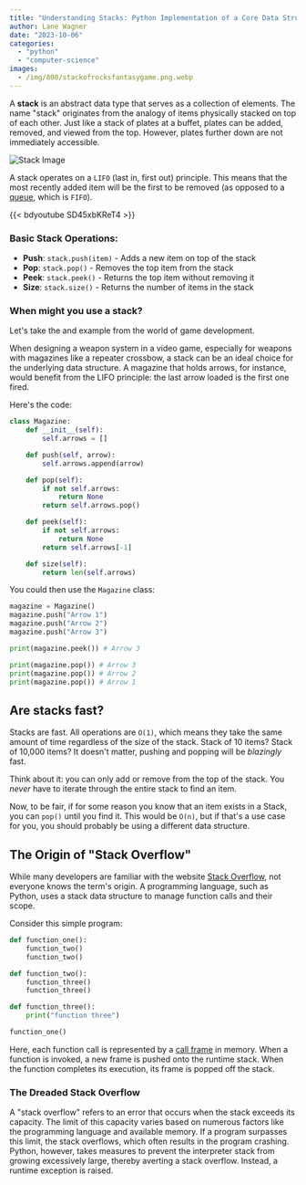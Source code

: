 ```yaml
---
title: "Understanding Stacks: Python Implementation of a Core Data Structure"
author: Lane Wagner
date: "2023-10-06"
categories: 
  - "python"
  - "computer-science"
images:
  - /img/800/stackofrocksfantasygame.png.webp
---
```


A **stack** is an abstract data type that serves as a collection of elements. The name "stack" originates from the analogy of items physically stacked on top of each other. Just like a stack of plates at a buffet, plates can be added, removed, and viewed from the top. However, plates further down are not immediately accessible.

![Stack Image](/img/800/stackclass.png.webp)

A stack operates on a `LIFO` (last in, first out) principle. This means that the most recently added item will be the first to be removed (as opposed to a [queue](/python/queue-data-structure-python/), which is `FIFO`).

{{< bdyoutube SD45xbKReT4 >}}

### Basic Stack Operations:

* **Push**: `stack.push(item)` - Adds a new item on top of the stack
* **Pop**: `stack.pop()` - Removes the top item from the stack
* **Peek**: `stack.peek()` - Returns the top item without removing it
* **Size**: `stack.size()` - Returns the number of items in the stack

### When might you use a stack?

Let's take the and example from the world of game development.

When designing a weapon system in a video game, especially for weapons with magazines like a repeater crossbow, a stack can be an ideal choice for the underlying data structure. A magazine that holds arrows, for instance, would benefit from the LIFO principle: the last arrow loaded is the first one fired.

Here's the code:

```python
class Magazine:
    def __init__(self):
        self.arrows = []

    def push(self, arrow):
        self.arrows.append(arrow)

    def pop(self):
        if not self.arrows:
            return None
        return self.arrows.pop()

    def peek(self):
        if not self.arrows:
            return None
        return self.arrows[-1]

    def size(self):
        return len(self.arrows)
```

You could then use the `Magazine` class:

```python
magazine = Magazine()
magazine.push("Arrow 1")
magazine.push("Arrow 2")
magazine.push("Arrow 3")

print(magazine.peek()) # Arrow 3

print(magazine.pop()) # Arrow 3
print(magazine.pop()) # Arrow 2
print(magazine.pop()) # Arrow 1
```

## Are stacks fast?

Stacks are fast. All operations are `O(1)`, which means they take the same amount of time regardless of the size of the stack. Stack of 10 items? Stack of 10,000 items? It doesn't matter, pushing and popping will be *blazingly* fast.

Think about it: you can only add or remove from the top of the stack. You *never* have to iterate through the entire stack to find an item.

Now, to be fair, if for some reason you know that an item exists in a Stack, you can `pop()` until you find it. This would be `O(n)`, but if that's a use case for you, you should probably be using a different data structure.

## The Origin of "Stack Overflow"

While many developers are familiar with the website [Stack Overflow](https://stackoverflow.com/), not everyone knows the term's origin. A programming language, such as Python, uses a stack data structure to manage function calls and their scope. 

Consider this simple program:

```python
def function_one():
    function_two()
    function_two()

def function_two():
    function_three()
    function_three()

def function_three():
    print("function three")

function_one()
```

Here, each function call is represented by a [call frame](https://en.wikipedia.org/wiki/Call_stack) in memory. When a function is invoked, a new frame is pushed onto the runtime stack. When the function completes its execution, its frame is popped off the stack.

### The Dreaded Stack Overflow

A "stack overflow" refers to an error that occurs when the stack exceeds its capacity. The limit of this capacity varies based on numerous factors like the programming language and available memory. If a program surpasses this limit, the stack overflows, which often results in the program crashing. Python, however, takes measures to prevent the interpreter stack from growing excessively large, thereby averting a stack overflow. Instead, a runtime exception is raised.
